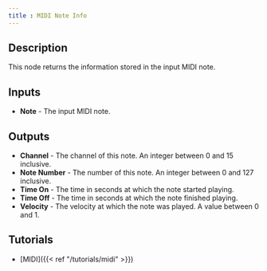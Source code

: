 ```yaml
---
title : MIDI Note Info
---
```


## Description

This node returns the information stored in the input MIDI note.

## Inputs

- **Note** - The input MIDI note.

## Outputs

- **Channel** - The channel of this note. An integer between 0 and 15 inclusive.
- **Note Number** - The number of this note. An integer between 0 and 127
  inclusive.
- **Time On** - The time in seconds at which the note started playing.
- **Time Off** - The time in seconds at which the note finished playing.
- **Velocity** - The velocity at which the note was played. A value between 0
  and 1.

## Tutorials

- [MIDI]({{< ref "/tutorials/midi" >}})
